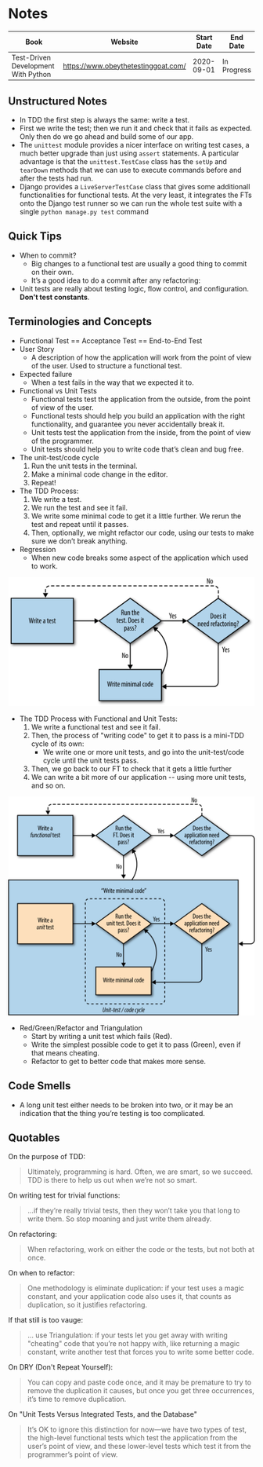 # Notes

| Book | Website |  Start Date | End Date |
| --- | --- | --- | --- |
| Test-Driven Development With Python | https://www.obeythetestinggoat.com/ | 2020-09-01 | In Progress |

## Unstructured Notes

- In TDD the first step is always the same: write a test.
- First we write the test; then we run it and check that it fails as expected. Only then do we go ahead and build some 
of our app.
- The `unittest` module provides a nicer interface on writing test cases, a much better upgrade than just using `assert`
statements. A particular advantage is that the `unittest.TestCase` class has the `setUp` and `tearDown` methods that we
can use to execute commands before and after the tests had run.
- Django provides a `LiveServerTestCase` class that gives some additionall functionalities for functional tests. At the
very least, it integrates the FTs onto the Django test runner so we can run the whole test suite with a single 
`python manage.py test` command


## Quick Tips

- When to commit?
    - Big changes to a functional test are usually a good thing to commit on their own.
    - It’s a good idea to do a commit after any refactoring:
- Unit tests are really about testing logic, flow control, and configuration. **Don't test constants**.

## Terminologies and Concepts

- Functional Test == Acceptance Test == End-to-End Test
- User Story
    - A description of how the application will work from the point of view of the user. Used to structure a functional test.
- Expected failure
    - When a test fails in the way that we expected it to.
- Functional vs Unit Tests
    - Functional tests test the application from the outside, from the point of view of the user.
    - Functional tests should help you build an application with the right functionality, and guarantee you never 
    accidentally break it. 
    - Unit tests test the application from the inside, from the point of view of the programmer.
    - Unit tests should help you to write code that’s clean and bug free. 
- The unit-test/code cycle
    1. Run the unit tests in the terminal.
    2. Make a minimal code change in the editor.
    3. Repeat!
- The TDD Process:
    1. We write a test. 
    2. We run the test and see it fail. 
    3. We write some minimal code to get it a little further. We rerun the test and repeat until it passes. 
    4. Then, optionally, we might refactor our code, using our tests to make sure we don’t break anything.
- Regression
    - When new code breaks some aspect of the application which used to work.

![](assets/overall-tdd-process.png)

- The TDD Process with Functional and Unit Tests:
    1. We write a functional test and see it fail.
    2. Then, the process of "writing code" to get it to pass is a mini-TDD cycle of its own: 
        - We write one or more unit tests, and go into the unit-test/code cycle until the unit tests pass. 
    3. Then, we go back to our FT to check that it gets a little further
    4. We can write a bit more of our application -- using more unit tests, and so on.
    
![](assets/tdd-process-with-functional-and-unit-tests.png)

- Red/Green/Refactor and Triangulation
    - Start by writing a unit test which fails (Red).
    - Write the simplest possible code to get it to pass (Green), even if that means cheating.
    - Refactor to get to better code that makes more sense.


## Code Smells

- A long unit test either needs to be broken into two, or it may be an indication that the thing you’re testing is 
too complicated.

## Quotables

On the purpose of TDD:

> Ultimately, programming is hard. Often, we are smart, so we succeed. TDD is there to help us out when we’re not so smart. 

On writing test for trivial functions:

> ...if they’re really trivial tests, then they won’t take you that long to write them. So stop moaning and just write them already.

On refactoring:

> When refactoring, work on either the code or the tests, but not both at once. 

On when to refactor:

> One methodology is eliminate duplication: if your test uses a magic constant, and your application code also uses it, 
that counts as duplication, so it justifies refactoring. 

If that still is too vauge:

> ... use Triangulation: if your tests let you get away with writing "cheating" code that you’re not happy with, like 
returning a magic constant, write another test that forces you to write some better code. 

On DRY (Don't Repeat Yourself):

> You can copy and paste code once, and it may be premature to try to remove the duplication it causes, but once you 
get three occurrences, it’s time to remove duplication.

On "Unit Tests Versus Integrated Tests, and the Database"

> It’s OK to ignore this distinction for now—​we have two types of test, the high-level functional tests which test 
the application from the user’s point of view, and these lower-level tests which test it from the programmer’s point of
view.